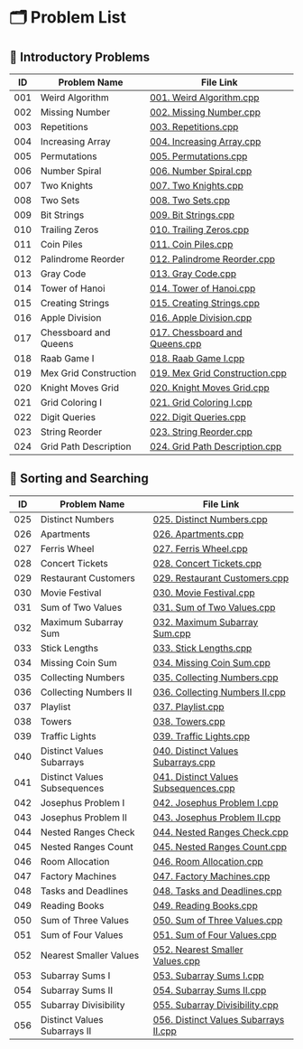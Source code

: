 # 🗂️ Problem List

## 🔹 Introductory Problems

| ID   | Problem Name | File Link |
|------|--------------|-----------|
| 001 |  Weird Algorithm | [001. Weird Algorithm.cpp](Introductory_Problems/001.%20Weird%20Algorithm.cpp) |
| 002 |  Missing Number | [002. Missing Number.cpp](Introductory_Problems/002.%20Missing%20Number.cpp) |
| 003 |  Repetitions | [003. Repetitions.cpp](Introductory_Problems/003.%20Repetitions.cpp) |
| 004 |  Increasing Array | [004. Increasing Array.cpp](Introductory_Problems/004.%20Increasing%20Array.cpp) |
| 005 |  Permutations | [005. Permutations.cpp](Introductory_Problems/005.%20Permutations.cpp) |
| 006 |  Number Spiral | [006. Number Spiral.cpp](Introductory_Problems/006.%20Number%20Spiral.cpp) |
| 007 |  Two Knights | [007. Two Knights.cpp](Introductory_Problems/007.%20Two%20Knights.cpp) |
| 008 |  Two Sets | [008. Two Sets.cpp](Introductory_Problems/008.%20Two%20Sets.cpp) |
| 009 |  Bit Strings | [009. Bit Strings.cpp](Introductory_Problems/009.%20Bit%20Strings.cpp) |
| 010 |  Trailing Zeros | [010. Trailing Zeros.cpp](Introductory_Problems/010.%20Trailing%20Zeros.cpp) |
| 011 |  Coin Piles | [011. Coin Piles.cpp](Introductory_Problems/011.%20Coin%20Piles.cpp) |
| 012 |  Palindrome Reorder | [012. Palindrome Reorder.cpp](Introductory_Problems/012.%20Palindrome%20Reorder.cpp) |
| 013 |  Gray Code | [013. Gray Code.cpp](Introductory_Problems/013.%20Gray%20Code.cpp) |
| 014 |  Tower of Hanoi | [014. Tower of Hanoi.cpp](Introductory_Problems/014.%20Tower%20of%20Hanoi.cpp) |
| 015 |  Creating Strings | [015. Creating Strings.cpp](Introductory_Problems/015.%20Creating%20Strings.cpp) |
| 016 |  Apple Division | [016. Apple Division.cpp](Introductory_Problems/016.%20Apple%20Division.cpp) |
| 017 |  Chessboard and Queens | [017. Chessboard and Queens.cpp](Introductory_Problems/017.%20Chessboard%20and%20Queens.cpp) |
| 018 |  Raab Game I | [018. Raab Game I.cpp](Introductory_Problems/018.%20Raab%20Game%20I.cpp) |
| 019 |  Mex Grid Construction | [019. Mex Grid Construction.cpp](Introductory_Problems/019.%20Mex%20Grid%20Construction.cpp) |
| 020 |  Knight Moves Grid | [020. Knight Moves Grid.cpp](Introductory_Problems/020.%20Knight%20Moves%20Grid.cpp) |
| 021 |  Grid Coloring I | [021. Grid Coloring I.cpp](Introductory_Problems/021.%20Grid%20Coloring%20I.cpp) |
| 022 |  Digit Queries | [022. Digit Queries.cpp](Introductory_Problems/022.%20Digit%20Queries.cpp) |
| 023 |  String Reorder | [023. String Reorder.cpp](Introductory_Problems/023.%20String%20Reorder.cpp) |
| 024 |  Grid Path Description | [024. Grid Path Description.cpp](Introductory_Problems/024.%20Grid%20Path%20Description.cpp) |

## 🔹 Sorting and Searching

| ID   | Problem Name | File Link |
|------|--------------|-----------|
| 025 |  Distinct Numbers | [025. Distinct Numbers.cpp](Sorting_and_Searching/025.%20Distinct%20Numbers.cpp) |
| 026 |  Apartments | [026. Apartments.cpp](Sorting_and_Searching/026.%20Apartments.cpp) |
| 027 |  Ferris Wheel | [027. Ferris Wheel.cpp](Sorting_and_Searching/027.%20Ferris%20Wheel.cpp) |
| 028 |  Concert Tickets | [028. Concert Tickets.cpp](Sorting_and_Searching/028.%20Concert%20Tickets.cpp) |
| 029 |  Restaurant Customers | [029. Restaurant Customers.cpp](Sorting_and_Searching/029.%20Restaurant%20Customers.cpp) |
| 030 |  Movie Festival | [030. Movie Festival.cpp](Sorting_and_Searching/030.%20Movie%20Festival.cpp) |
| 031 |  Sum of Two Values | [031. Sum of Two Values.cpp](Sorting_and_Searching/031.%20Sum%20of%20Two%20Values.cpp) |
| 032 |  Maximum Subarray Sum | [032. Maximum Subarray Sum.cpp](Sorting_and_Searching/032.%20Maximum%20Subarray%20Sum.cpp) |
| 033 |  Stick Lengths | [033. Stick Lengths.cpp](Sorting_and_Searching/033.%20Stick%20Lengths.cpp) |
| 034 |  Missing Coin Sum | [034. Missing Coin Sum.cpp](Sorting_and_Searching/034.%20Missing%20Coin%20Sum.cpp) |
| 035 |  Collecting Numbers | [035. Collecting Numbers.cpp](Sorting_and_Searching/035.%20Collecting%20Numbers.cpp) |
| 036 |  Collecting Numbers II | [036. Collecting Numbers II.cpp](Sorting_and_Searching/036.%20Collecting%20Numbers%20II.cpp) |
| 037 |  Playlist | [037. Playlist.cpp](Sorting_and_Searching/037.%20Playlist.cpp) |
| 038 |  Towers | [038. Towers.cpp](Sorting_and_Searching/038.%20Towers.cpp) |
| 039 |  Traffic Lights | [039. Traffic Lights.cpp](Sorting_and_Searching/039.%20Traffic%20Lights.cpp) |
| 040 |  Distinct Values Subarrays | [040. Distinct Values Subarrays.cpp](Sorting_and_Searching/040.%20Distinct%20Values%20Subarrays.cpp) |
| 041 |  Distinct Values Subsequences | [041. Distinct Values Subsequences.cpp](Sorting_and_Searching/041.%20Distinct%20Values%20Subsequences.cpp) |
| 042 |  Josephus Problem I | [042. Josephus Problem I.cpp](Sorting_and_Searching/042.%20Josephus%20Problem%20I.cpp) |
| 043 |  Josephus Problem II | [043. Josephus Problem II.cpp](Sorting_and_Searching/043.%20Josephus%20Problem%20II.cpp) |
| 044 |  Nested Ranges Check | [044. Nested Ranges Check.cpp](Sorting_and_Searching/044.%20Nested%20Ranges%20Check.cpp) |
| 045 |  Nested Ranges Count | [045. Nested Ranges Count.cpp](Sorting_and_Searching/045.%20Nested%20Ranges%20Count.cpp) |
| 046 |  Room Allocation | [046. Room Allocation.cpp](Sorting_and_Searching/046.%20Room%20Allocation.cpp) |
| 047 |  Factory Machines | [047. Factory Machines.cpp](Sorting_and_Searching/047.%20Factory%20Machines.cpp) |
| 048 |  Tasks and Deadlines | [048. Tasks and Deadlines.cpp](Sorting_and_Searching/048.%20Tasks%20and%20Deadlines.cpp) |
| 049 |  Reading Books | [049. Reading Books.cpp](Sorting_and_Searching/049.%20Reading%20Books.cpp) |
| 050 |  Sum of Three Values | [050. Sum of Three Values.cpp](Sorting_and_Searching/050.%20Sum%20of%20Three%20Values.cpp) |
| 051 |  Sum of Four Values | [051. Sum of Four Values.cpp](Sorting_and_Searching/051.%20Sum%20of%20Four%20Values.cpp) |
| 052 |  Nearest Smaller Values | [052. Nearest Smaller Values.cpp](Sorting_and_Searching/052.%20Nearest%20Smaller%20Values.cpp) |
| 053 |  Subarray Sums I | [053. Subarray Sums I.cpp](Sorting_and_Searching/053.%20Subarray%20Sums%20I.cpp) |
| 054 |  Subarray Sums II | [054. Subarray Sums II.cpp](Sorting_and_Searching/054.%20Subarray%20Sums%20II.cpp) |
| 055 |  Subarray Divisibility | [055. Subarray Divisibility.cpp](Sorting_and_Searching/055.%20Subarray%20Divisibility.cpp) |
| 056 |  Distinct Values Subarrays II | [056. Distinct Values Subarrays II.cpp](Sorting_and_Searching/056.%20Distinct%20Values%20Subarrays%20II.cpp) |

